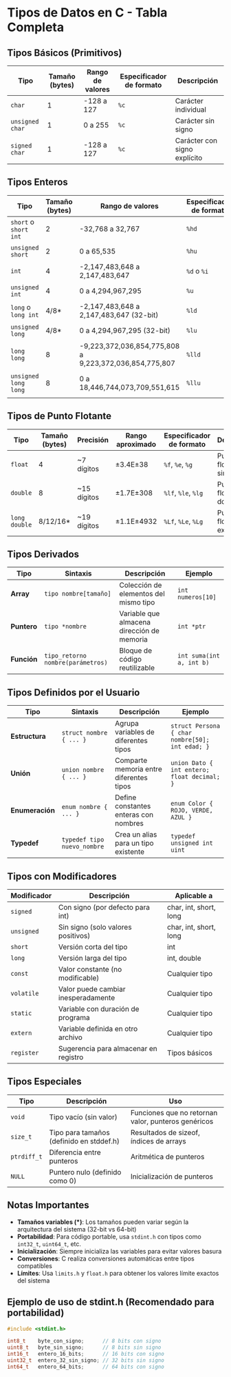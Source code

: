 # Tipos de Datos en C - Tabla Completa

## Tipos Básicos (Primitivos)

| Tipo | Tamaño (bytes) | Rango de valores | Especificador de formato | Descripción |
|------|----------------|------------------|--------------------------|-------------|
| `char` | 1 | -128 a 127 | `%c` | Carácter individual |
| `unsigned char` | 1 | 0 a 255 | `%c` | Carácter sin signo |
| `signed char` | 1 | -128 a 127 | `%c` | Carácter con signo explícito |

## Tipos Enteros

| Tipo | Tamaño (bytes) | Rango de valores | Especificador de formato | Descripción |
|------|----------------|------------------|--------------------------|-------------|
| `short` o `short int` | 2 | -32,768 a 32,767 | `%hd` | Entero corto |
| `unsigned short` | 2 | 0 a 65,535 | `%hu` | Entero corto sin signo |
| `int` | 4 | -2,147,483,648 a 2,147,483,647 | `%d` o `%i` | Entero estándar |
| `unsigned int` | 4 | 0 a 4,294,967,295 | `%u` | Entero sin signo |
| `long` o `long int` | 4/8* | -2,147,483,648 a 2,147,483,647 (32-bit) | `%ld` | Entero largo |
| `unsigned long` | 4/8* | 0 a 4,294,967,295 (32-bit) | `%lu` | Entero largo sin signo |
| `long long` | 8 | -9,223,372,036,854,775,808 a 9,223,372,036,854,775,807 | `%lld` | Entero muy largo |
| `unsigned long long` | 8 | 0 a 18,446,744,073,709,551,615 | `%llu` | Entero muy largo sin signo |

## Tipos de Punto Flotante

| Tipo | Tamaño (bytes) | Precisión | Rango aproximado | Especificador de formato | Descripción |
|------|----------------|-----------|------------------|--------------------------|-------------|
| `float` | 4 | ~7 dígitos | ±3.4E±38 | `%f`, `%e`, `%g` | Punto flotante simple |
| `double` | 8 | ~15 dígitos | ±1.7E±308 | `%lf`, `%le`, `%lg` | Punto flotante doble |
| `long double` | 8/12/16* | ~19 dígitos | ±1.1E±4932 | `%Lf`, `%Le`, `%Lg` | Punto flotante extendido |

## Tipos Derivados

| Tipo | Sintaxis | Descripción | Ejemplo |
|------|----------|-------------|---------|
| **Array** | `tipo nombre[tamaño]` | Colección de elementos del mismo tipo | `int numeros[10]` |
| **Puntero** | `tipo *nombre` | Variable que almacena dirección de memoria | `int *ptr` |
| **Función** | `tipo_retorno nombre(parámetros)` | Bloque de código reutilizable | `int suma(int a, int b)` |

## Tipos Definidos por el Usuario

| Tipo | Sintaxis | Descripción | Ejemplo |
|------|----------|-------------|---------|
| **Estructura** | `struct nombre { ... }` | Agrupa variables de diferentes tipos | `struct Persona { char nombre[50]; int edad; }` |
| **Unión** | `union nombre { ... }` | Comparte memoria entre diferentes tipos | `union Dato { int entero; float decimal; }` |
| **Enumeración** | `enum nombre { ... }` | Define constantes enteras con nombres | `enum Color { ROJO, VERDE, AZUL }` |
| **Typedef** | `typedef tipo nuevo_nombre` | Crea un alias para un tipo existente | `typedef unsigned int uint` |

## Tipos con Modificadores

| Modificador | Descripción | Aplicable a |
|-------------|-------------|-------------|
| `signed` | Con signo (por defecto para int) | char, int, short, long |
| `unsigned` | Sin signo (solo valores positivos) | char, int, short, long |
| `short` | Versión corta del tipo | int |
| `long` | Versión larga del tipo | int, double |
| `const` | Valor constante (no modificable) | Cualquier tipo |
| `volatile` | Valor puede cambiar inesperadamente | Cualquier tipo |
| `static` | Variable con duración de programa | Cualquier tipo |
| `extern` | Variable definida en otro archivo | Cualquier tipo |
| `register` | Sugerencia para almacenar en registro | Tipos básicos |

## Tipos Especiales

| Tipo | Descripción | Uso |
|------|-------------|-----|
| `void` | Tipo vacío (sin valor) | Funciones que no retornan valor, punteros genéricos |
| `size_t` | Tipo para tamaños (definido en stddef.h) | Resultados de sizeof, índices de arrays |
| `ptrdiff_t` | Diferencia entre punteros | Aritmética de punteros |
| `NULL` | Puntero nulo (definido como 0) | Inicialización de punteros |

## Notas Importantes

- **Tamaños variables (*)**: Los tamaños pueden variar según la arquitectura del sistema (32-bit vs 64-bit)
- **Portabilidad**: Para código portable, usa `stdint.h` con tipos como `int32_t`, `uint64_t`, etc.
- **Inicialización**: Siempre inicializa las variables para evitar valores basura
- **Conversiones**: C realiza conversiones automáticas entre tipos compatibles
- **Límites**: Usa `limits.h` y `float.h` para obtener los valores límite exactos del sistema

## Ejemplo de uso de stdint.h (Recomendado para portabilidad)

```c
#include <stdint.h>

int8_t    byte_con_signo;      // 8 bits con signo
uint8_t   byte_sin_signo;      // 8 bits sin signo  
int16_t   entero_16_bits;      // 16 bits con signo
uint32_t  entero_32_sin_signo; // 32 bits sin signo
int64_t   entero_64_bits;      // 64 bits con signo
```